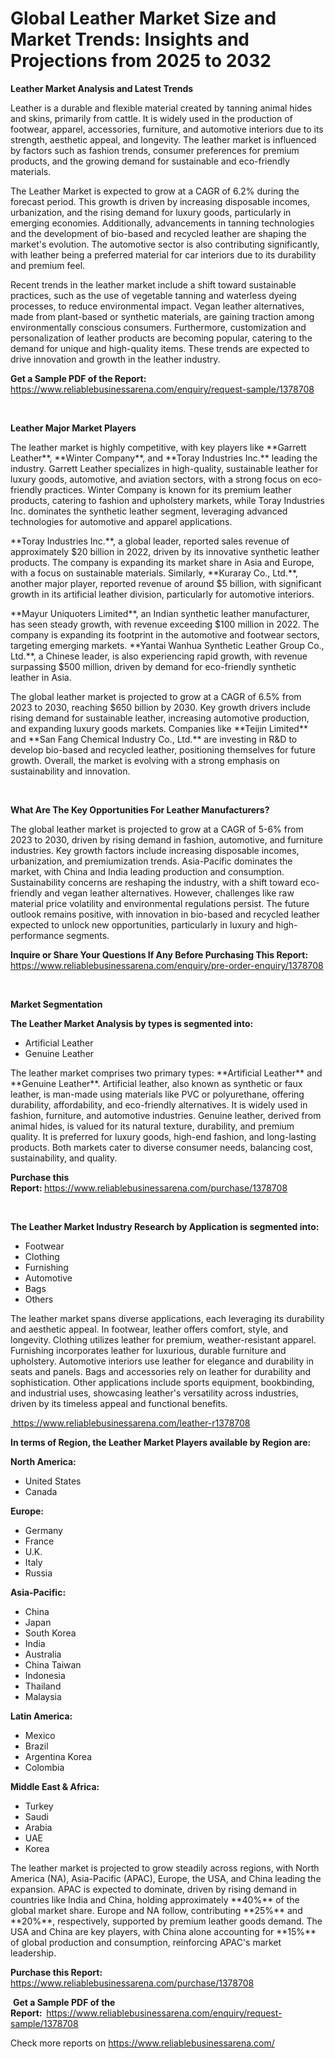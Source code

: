 <p><h1>Global Leather Market Size and Market Trends: Insights and Projections from 2025 to 2032</h1></p><p><strong>Leather Market Analysis and Latest Trends</strong></p>
<p><p>Leather is a durable and flexible material created by tanning animal hides and skins, primarily from cattle. It is widely used in the production of footwear, apparel, accessories, furniture, and automotive interiors due to its strength, aesthetic appeal, and longevity. The leather market is influenced by factors such as fashion trends, consumer preferences for premium products, and the growing demand for sustainable and eco-friendly materials.</p><p>The Leather Market is expected to grow at a CAGR of 6.2% during the forecast period. This growth is driven by increasing disposable incomes, urbanization, and the rising demand for luxury goods, particularly in emerging economies. Additionally, advancements in tanning technologies and the development of bio-based and recycled leather are shaping the market's evolution. The automotive sector is also contributing significantly, with leather being a preferred material for car interiors due to its durability and premium feel.</p><p>Recent trends in the leather market include a shift toward sustainable practices, such as the use of vegetable tanning and waterless dyeing processes, to reduce environmental impact. Vegan leather alternatives, made from plant-based or synthetic materials, are gaining traction among environmentally conscious consumers. Furthermore, customization and personalization of leather products are becoming popular, catering to the demand for unique and high-quality items. These trends are expected to drive innovation and growth in the leather industry.</p></p>
<p><strong>Get a Sample PDF of the Report:&nbsp;</strong> <a href="https://www.reliablebusinessarena.com/enquiry/request-sample/1378708?utm_campaign=1909&utm_medium=2&utm_source=Github&utm_content=ia&utm_term=25012025&utm_id=leather">https://www.reliablebusinessarena.com/enquiry/request-sample/1378708</a></p>
<p>&nbsp;</p>
<p><strong>Leather Major Market Players</strong></p>
<p><p>The leather market is highly competitive, with key players like **Garrett Leather**, **Winter Company**, and **Toray Industries Inc.** leading the industry. Garrett Leather specializes in high-quality, sustainable leather for luxury goods, automotive, and aviation sectors, with a strong focus on eco-friendly practices. Winter Company is known for its premium leather products, catering to fashion and upholstery markets, while Toray Industries Inc. dominates the synthetic leather segment, leveraging advanced technologies for automotive and apparel applications.</p><p>**Toray Industries Inc.**, a global leader, reported sales revenue of approximately $20 billion in 2022, driven by its innovative synthetic leather products. The company is expanding its market share in Asia and Europe, with a focus on sustainable materials. Similarly, **Kuraray Co., Ltd.**, another major player, reported revenue of around $5 billion, with significant growth in its artificial leather division, particularly for automotive interiors.</p><p>**Mayur Uniquoters Limited**, an Indian synthetic leather manufacturer, has seen steady growth, with revenue exceeding $100 million in 2022. The company is expanding its footprint in the automotive and footwear sectors, targeting emerging markets. **Yantai Wanhua Synthetic Leather Group Co., Ltd.**, a Chinese leader, is also experiencing rapid growth, with revenue surpassing $500 million, driven by demand for eco-friendly synthetic leather in Asia.</p><p>The global leather market is projected to grow at a CAGR of 6.5% from 2023 to 2030, reaching $650 billion by 2030. Key growth drivers include rising demand for sustainable leather, increasing automotive production, and expanding luxury goods markets. Companies like **Teijin Limited** and **San Fang Chemical Industry Co., Ltd.** are investing in R&D to develop bio-based and recycled leather, positioning themselves for future growth. Overall, the market is evolving with a strong emphasis on sustainability and innovation.</p></p>
<p>&nbsp;</p>
<p><strong>What Are The Key Opportunities For Leather Manufacturers?</strong></p>
<p><p>The global leather market is projected to grow at a CAGR of 5-6% from 2023 to 2030, driven by rising demand in fashion, automotive, and furniture industries. Key growth factors include increasing disposable incomes, urbanization, and premiumization trends. Asia-Pacific dominates the market, with China and India leading production and consumption. Sustainability concerns are reshaping the industry, with a shift toward eco-friendly and vegan leather alternatives. However, challenges like raw material price volatility and environmental regulations persist. The future outlook remains positive, with innovation in bio-based and recycled leather expected to unlock new opportunities, particularly in luxury and high-performance segments.</p></p>
<p><strong>Inquire or Share Your Questions If Any Before Purchasing This Report:</strong> <a href="https://www.reliablebusinessarena.com/enquiry/pre-order-enquiry/1378708?utm_campaign=1909&utm_medium=2&utm_source=Github&utm_content=ia&utm_term=25012025&utm_id=leather">https://www.reliablebusinessarena.com/enquiry/pre-order-enquiry/1378708</a></p>
<p>&nbsp;</p>
<p><strong>Market Segmentation</strong></p>
<p><strong>The Leather Market Analysis by types is segmented into:</strong></p>
<p><ul><li>Artificial Leather</li><li>Genuine Leather</li></ul></p>
<p><p>The leather market comprises two primary types: **Artificial Leather** and **Genuine Leather**. Artificial leather, also known as synthetic or faux leather, is man-made using materials like PVC or polyurethane, offering durability, affordability, and eco-friendly alternatives. It is widely used in fashion, furniture, and automotive industries. Genuine leather, derived from animal hides, is valued for its natural texture, durability, and premium quality. It is preferred for luxury goods, high-end fashion, and long-lasting products. Both markets cater to diverse consumer needs, balancing cost, sustainability, and quality.</p></p>
<p><strong>Purchase this Report:&nbsp;</strong><a href="https://www.reliablebusinessarena.com/purchase/1378708?utm_campaign=1909&utm_medium=2&utm_source=Github&utm_content=ia&utm_term=25012025&utm_id=leather">https://www.reliablebusinessarena.com/purchase/1378708</a></p>
<p>&nbsp;</p>
<p><strong>The Leather Market Industry Research by Application is segmented into:</strong></p>
<p><ul><li>Footwear</li><li>Clothing</li><li>Furnishing</li><li>Automotive</li><li>Bags</li><li>Others</li></ul></p>
<p><p>The leather market spans diverse applications, each leveraging its durability and aesthetic appeal. In footwear, leather offers comfort, style, and longevity. Clothing utilizes leather for premium, weather-resistant apparel. Furnishing incorporates leather for luxurious, durable furniture and upholstery. Automotive interiors use leather for elegance and durability in seats and panels. Bags and accessories rely on leather for durability and sophistication. Other applications include sports equipment, bookbinding, and industrial uses, showcasing leather's versatility across industries, driven by its timeless appeal and functional benefits.</p></p>
<p><a href="https://www.reliablebusinessarena.com/leather-r1378708?utm_campaign=1909&utm_medium=2&utm_source=Github&utm_content=ia&utm_term=25012025&utm_id=leather">&nbsp;https://www.reliablebusinessarena.com/leather-r1378708</a></p>
<p><strong>In terms of Region, the Leather Market Players available by Region are:</strong></p>
<p>
    <p> <strong> North America: </strong>
        <ul>
            <li>United States</li>
            <li>Canada</li>
        </ul>
        </p> 
    <p> <strong> Europe: </strong>
        <ul>
            <li>Germany</li>
            <li>France</li>
            <li>U.K.</li>
            <li>Italy</li>
            <li>Russia</li>
        </ul>
        </p> 
    <p> <strong> Asia-Pacific: </strong>
        <ul>
            <li>China</li>
            <li>Japan</li>
            <li>South Korea</li>
            <li>India</li>
            <li>Australia</li>
            <li>China Taiwan</li>
            <li>Indonesia</li>
            <li>Thailand</li>
            <li>Malaysia</li>
        </ul>
        </p> 
    <p> <strong> Latin America: </strong>
        <ul>
            <li>Mexico</li>
            <li>Brazil</li>
            <li>Argentina Korea</li>
            <li>Colombia</li>
        </ul>
        </p> 
    <p> <strong> Middle East & Africa: </strong>
        <ul>
            <li>Turkey</li>
            <li>Saudi</li>
            <li>Arabia</li>
            <li>UAE</li>
            <li>Korea</li>
        </ul>
    </p>
    </p>
<p><p>The leather market is projected to grow steadily across regions, with North America (NA), Asia-Pacific (APAC), Europe, the USA, and China leading the expansion. APAC is expected to dominate, driven by rising demand in countries like India and China, holding approximately **40%** of the global market share. Europe and NA follow, contributing **25%** and **20%**, respectively, supported by premium leather goods demand. The USA and China are key players, with China alone accounting for **15%** of global production and consumption, reinforcing APAC's market leadership.</p></p>
<p><strong>Purchase this Report: </strong><a href="https://www.reliablebusinessarena.com/purchase/1378708?utm_campaign=1909&utm_medium=2&utm_source=Github&utm_content=ia&utm_term=25012025&utm_id=leather">https://www.reliablebusinessarena.com/purchase/1378708</a></p>
<p>&nbsp;<strong>Get a Sample PDF of the Report:&nbsp;&nbsp;</strong><a href="https://www.reliablebusinessarena.com/enquiry/request-sample/1378708?utm_campaign=1909&utm_medium=2&utm_source=Github&utm_content=ia&utm_term=25012025&utm_id=leather">https://www.reliablebusinessarena.com/enquiry/request-sample/1378708</a></p>
<p><strong></strong></p>
<p>Check more reports on <a href="https://www.reliablebusinessarena.com/?utm_campaign=1909&utm_medium=2&utm_source=Github&utm_content=ia&utm_term=25012025&utm_id=leather">https://www.reliablebusinessarena.com/</a></p>